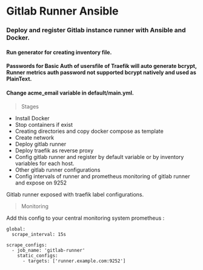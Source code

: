 # Gitlab Runner Ansible 
### Deploy and register Gitlab instance runner with Ansible and Docker.

#### Run generator for creating inventory file.
#### Passwords for Basic Auth of usersfile of Traefik will auto generate bcrypt, Runner metrics auth password not supported bcrypt natively and used as PlainText.
#### Change acme_email variable in default/main.yml.
> Stages 

* Install Docker
* Stop containers if exist
* Creating directories and copy docker compose as template
* Create network
* Deploy gitlab runner
* Deploy traefik as reverse proxy
* Config gitlab runner and register by default variable or by inventory variables for each host.
* Other gitlab runner configurations
* Config intervals of runner and prometheus monitoring of gitlab runner and expose on 9252


Gitlab runner exposed with traefik label configurations.

> Monitoring

Add this config to your central monitoring system prometheus : 

```
global:
  scrape_interval: 15s

scrape_configs:
  - job_name: 'gitlab-runner'
    static_configs:
      - targets: ['runner.example.com:9252']

```
